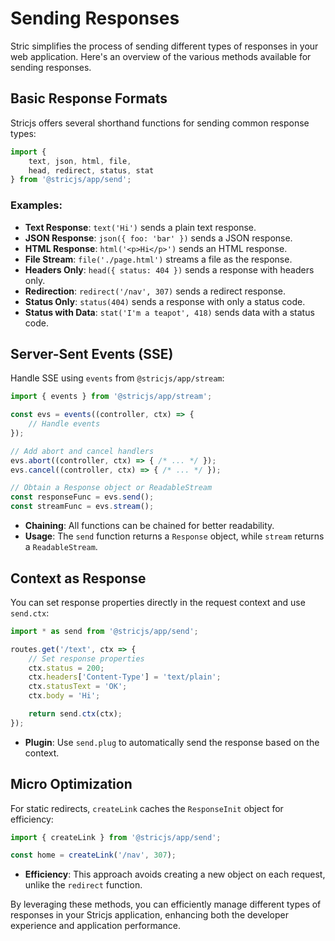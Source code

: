 # Sending Responses
Stric simplifies the process of sending different types of responses in your web application. Here's an overview of the various methods available for sending responses.

## Basic Response Formats
Stricjs offers several shorthand functions for sending common response types:

```ts
import {
    text, json, html, file,
    head, redirect, status, stat
} from '@stricjs/app/send';
```

### Examples:
- **Text Response**: `text('Hi')` sends a plain text response.
- **JSON Response**: `json({ foo: 'bar' })` sends a JSON response.
- **HTML Response**: `html('<p>Hi</p>')` sends an HTML response.
- **File Stream**: `file('./page.html')` streams a file as the response.
- **Headers Only**: `head({ status: 404 })` sends a response with headers only.
- **Redirection**: `redirect('/nav', 307)` sends a redirect response.
- **Status Only**: `status(404)` sends a response with only a status code.
- **Status with Data**: `stat('I'm a teapot', 418)` sends data with a status code.

## Server-Sent Events (SSE)
Handle SSE using `events` from `@stricjs/app/stream`:
```ts
import { events } from '@stricjs/app/stream';

const evs = events((controller, ctx) => {
    // Handle events
});

// Add abort and cancel handlers
evs.abort((controller, ctx) => { /* ... */ });
evs.cancel((controller, ctx) => { /* ... */ });

// Obtain a Response object or ReadableStream
const responseFunc = evs.send();
const streamFunc = evs.stream();
```

- **Chaining**: All functions can be chained for better readability.
- **Usage**: The `send` function returns a `Response` object, while `stream` returns a `ReadableStream`.

## Context as Response
You can set response properties directly in the request context and use `send.ctx`:
```ts
import * as send from '@stricjs/app/send';

routes.get('/text', ctx => {
    // Set response properties
    ctx.status = 200;
    ctx.headers['Content-Type'] = 'text/plain';
    ctx.statusText = 'OK';
    ctx.body = 'Hi';

    return send.ctx(ctx);
});
```

- **Plugin**: Use `send.plug` to automatically send the response based on the context.

## Micro Optimization
For static redirects, `createLink` caches the `ResponseInit` object for efficiency:
```ts
import { createLink } from '@stricjs/app/send';

const home = createLink('/nav', 307);
```

- **Efficiency**: This approach avoids creating a new object on each request, unlike the `redirect` function.

By leveraging these methods, you can efficiently manage different types of responses in your Stricjs application, enhancing both the developer experience and application performance.
